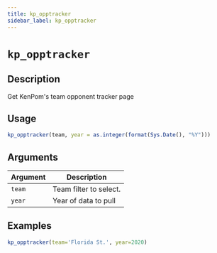 ```yaml
---
title: kp_opptracker
sidebar_label: kp_opptracker
---
```

# `kp_opptracker`

## Description

Get KenPom's team opponent tracker page

## Usage

```r
kp_opptracker(team, year = as.integer(format(Sys.Date(), "%Y")))
```

## Arguments

Argument      |Description
------------- |----------------
`team`     |     Team filter to select.
`year`     |     Year of data to pull


## Examples

```r
kp_opptracker(team='Florida St.', year=2020)
```


